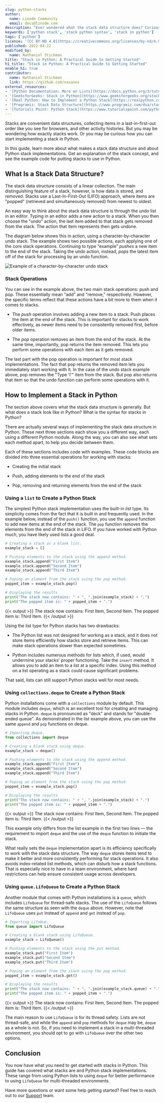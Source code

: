 ```yaml
---
slug: python-stacks
author:
  name: Linode Community
  email: docs@linode.com
description: "Ever wondered what the stack data structure does? Curious about how you could use it in Python? Learn all about stacks in Python in this tutorial. It covers what stacks are and how they work, as well as Python stack implementations you can start using."
keywords: ['python stack', 'stack python syntax', 'stack in python']
tags: ['python']
license: '[CC BY-ND 4.0](https://creativecommons.org/licenses/by-nd/4.0)'
published: 2022-04-22
modified_by:
  name: Nathaniel Stickman
title: "Stack in Python: A Practical Guide to Getting Started"
h1_title: "Stack in Python: A Practical Guide to Getting Started"
enable_h1: true
contributor:
  name: Nathaniel Stickman
  link: https://github.com/nasanos
external_resources:
- '[Python Documentation: More on Lists](https://docs.python.org/3/tutorial/datastructures.html#more-on-lists)'
- '[GeeksforGeeks: Stack in Python](https://www.geeksforgeeks.org/stack-in-python/)'
- '[Real Python: How to Implement a Python Stack](https://realpython.com/how-to-implement-python-stack/)'
- '[Programiz: Stack Data Structure](https://www.programiz.com/dsa/stack)'
- '[Tutorials Point: Python Stack](https://www.tutorialspoint.com/python_data_structure/python_stack.htm)'
---
```


Stacks are convenient data structures, collecting items in a last-in-first-out order like you see for browsers, and other activity histories. But you may be wondering how exactly stacks work. Or you may be curious how you can start implementing a stack in Python.

In this guide, learn more about what makes a stack data structure and about Python stack implementations. Get an explanation of the stack concept, and see the example code for putting stacks to use in Python.

## What Is a Stack Data Structure?

The stack data structure consists of a linear collection. The main distinguishing feature of a stack, however, is how data is stored, and removed. Stacks use a Last-In-First-Out (LIFO) approach, where items are "popped" (retrieved and simultaneously removed) from newest to oldest.

An easy way to think about the stack data structure is through the undo list in an editor. Typing in an editor adds a new action to a stack. When you then choose the "undo" action, the last item added to that stack gets removed from the stack. The action that item represents then gets undone.

The diagram below shows this in action, using a character-by-character undo stack. The example shows two possible actions, each applying one of the core stack operations. Continuing to type "example" *pushes* a new item to the end of the stack. Taking the undo action, instead, *pops* the latest item off of the stack for processing by an undo function.

![Example of a character-by-character undo stack](stack-structure-example.png)

### Stack Operations

You can see in the example above, the two main stack operations: push and pop. These essentially mean "add" and "remove," respectively. However, the specific terms reflect that these actions have a bit more to them when it comes to stacks.

- The *push* operation involves adding a new item to a stack. Push places the item at the end of the stack. This is important for stacks to work effectively, as newer items need to be consistently removed first, before older items.

- The *pop* operation removes an item from the end of the stack. At the same time, importantly, pop returns the item removed. This lets you perform some operations with each item as it gets removed.

The last part with the pop operation is important for most stack implementations. The fact that pop returns the removed item lets you immediately start working with it. In the case of the undo stack example above, pop removes the "Type 'l'" item from the stack. But pop also returns that item so that the undo function can perform some operations with it.

## How to Implement a Stack in Python

The section above covers what the stack data structure is generally. But what does a stack look like in Python? What is the syntax for stacks in Python?

There are actually several ways of implementing the stack data structure in Python. These next three sections each show you a different way, each using a different Python module. Along the way, you can also see what sets each method apart, to help you decide between them.

Each of these sections includes code with examples. These code blocks are divided into three essential operations for working with stacks:

- Creating the initial stack

- Push, adding elements to the end of the stack

- Pop, removing and returning elements from the end of the stack

### Using a `list` to Create a Python Stack

The simplest Python stack implementation uses the built-in *list* type. Its simplicity comes from the fact that it is built in and frequently used. In the example below, instead of the `push()` function, you use the `append` function to add new items at the end of the stack. The `pop` function removes the elements from the end of the stack in LIFO. If you have worked with Python much, you have likely used lists a good deal.

``` python
# Creating a stack as a blank list.
example_stack = []

# Pushing elements to the stack using the append method.
example_stack.append("First Item")
example_stack.append("Second Item")
example_stack.append("Third Item")

# Poping an element from the stack using the pop method.
popped_item = example_stack.pop()

# Displaying the results
print("The stack now contains: " + ", ".join(example_stack) + ".")
print("The popped item is: " + popped_item + ".")
```

{{< output >}}
The stack now contains: First Item, Second Item.
The popped item is: Third Item.
{{< /output >}}

Using the list type for Python stacks has two drawbacks:

- The Python list was not designed for working as a stack, and it does not store items efficiently how stacks store and retrieve items. This can make stack operations slower than expected sometimes.

- Python includes numerous methods for lists which, if used, would undermine your stacks' proper functioning. Take the `insert` method. It allows you to add an item to a list at a specific index. Using this method on a list operating as a stack could cause significant problems.

That said, lists can still support Python stacks well for most needs.

### Using `collections.deque` to Create a Python Stack

Python installations come with a `collections` module by default. This module includes `deque`, which is an excellent tool for creating and managing stacks in Python. `deque` is pronounced as "deck" and stands for "double-ended queue". As demonstrated in the list example above, you can use the same `append` and `pop` functions on deque.

``` python
# Importing deque.
from collections import deque

# Creating a blank stack using deque.
example_stack = deque()

# Pushing elements to the stack using the append method.
example_stack.append("First Item")
example_stack.append("Second Item")
example_stack.append("Third Item")

# Poping an element from the stack using the pop method.
popped_item = example_stack.pop()

# Displaying the results
print("The stack now contains: " + ", ".join(example_stack) + ".")
print("The popped item is: " + popped_item + ".")
```

{{< output >}}
The stack now contains: First Item, Second Item.
The popped item is: Third Item.
{{< /output >}}

This example only differs from the list example in the first two lines — the requirement to import `deque` and the use of the `deque` function to initiate the stack.

What really sets the `deque` implementation apart is its efficiency specifically to work with the stack data structure. The way `deque` stores items tend to make it better and more consistently performing for stack operations. It also avoids index-related list methods, which can disturb how a stack functions. That is especially nice to have in a team environment, where hard restrictions can help ensure consistent usage across developers.

### Using `queue.LifoQueue` to Create a Python Stack

Another module that comes with Python installations is a `queue`, which includes `LifoQueue` for thread-safe stacks. The use of the `LifoQueue` follows the same structure as seen with the `deque` above. However, note that `LifoQueue` uses `put` instead of `append` and `get` instead of `pop`.

``` python
# Importing LifoQue.
from queue import LifoQueue

# Creating a blank stack using LifoQueue.
example_stack = LifoQueue()

# Pushing elements to the stack using the put method.
example_stack.put("First Item")
example_stack.put("Second Item")
example_stack.put("Third Item")

# Poping an element from the stack using the pop method.
popped_item = example_stack.get()

# Displaying the results
print("The stack now contains: " + ", ".join(example_stack.queue) + ".")
print("The popped item is: " + popped_item + ".")
```

{{< output >}}
The stack now contains: First Item, Second Item.
The popped item is: Third Item.
{{< /output >}}

The main reason to use `LifoQueue` is for its thread safety. Lists are not thread-safe, and while the `append` and `pop` methods for `deque` may be, `deque` as a whole is not. So, if you need to implement a stack in a multi-threaded environment, you should opt to go with `LifoQueue` over the other two options.

## Conclusion

You now have what you need to get started with stacks in Python. This guide has covered what stacks are and Python stack implementations. These range from using Python lists to using `deque` for better performance to using `LifoQueue` for multi-threaded environments.

Have more questions or want some help getting started? Feel free to reach out to our [Support](https://www.linode.com/support/) team.
